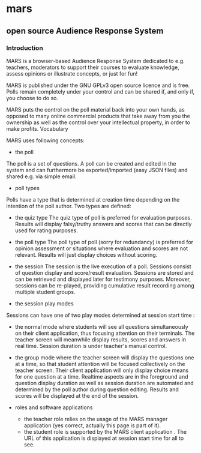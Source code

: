 # mars
## open source Audience Response System

### Introduction

MARS is a browser-based Audience Response System dedicated to e.g. teachers, moderators to support their courses to evaluate knowledge, assess opinions or illustrate concepts, or just for fun!

MARS is published under the GNU GPLv3 open source licence and is free. Polls remain completely under your control and can be shared if, and only if, you choose to do so.

MARS puts the control on the poll material back into your own hands, as opposed to many online commercial products that take away from you the ownership as well as the control over your intellectual property, in order to make profits.
Vocabulary

MARS uses following concepts:

* the poll

The poll is a set of questions. A poll can be created and edited in the system and can furthermore be exported/imported 
(easy JSON files) and shared e.g. via simple email.
* poll types

Polls have a type that is determined at creation time depending on the intention of the poll author. Two types are defined:

* the quiz type
The quiz type of poll is preferred for evaluation purposes. Results will display falsy/truthy answers and scores that can be directly used for rating purposes.
* the poll type
The poll type of poll (sorry for redundancy) is preferred for opinion assessment or situations where evaluation and scores are not relevant. Results will just display choices without scoring.

* the session
The session is the live execution of a poll. Sessions consist of question display and score/result evaluation. 
Sessions are stored and can be retrieved and displayed later for testimony purposes. 
Moreover, sessions can be re-played, providing cumulative result recording among multiple student groups.
* the session play modes

Sessions can have one of two play modes determined at session start time :
* the normal mode where students will see all questions simultaneously on their client application, thus focusing attention on their terminals. The teacher screen will meanwhile display results, scores and answers in real time. Session duration is under teacher's manual control.
* the group mode where the teacher screen will display the questions one at a time, so that student attention will be focused collectively on the teacher screen. Their client application will only display choice means for one question at a time. Realtime aspects are in the foreground and question display duration as well as session duration are automated and determined by the poll author during question editing. Results and scores will be displayed at the end of the session.

* roles and software applications

  * the teacher role relies on the usage of the MARS manager application (yes correct, actually this page is part of it).
  * the student role is supported by the MARS client application . The URL of this application is displayed at 
session start time for all to see.

